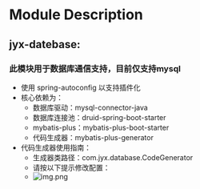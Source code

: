 # Module Description

## jyx-datebase:

### 此模块用于数据库通信支持，目前仅支持mysql

* 使用 spring-autoconfig 以支持插件化
* 核心依赖为：
    + 数据库驱动：mysql-connector-java
    + 数据库连接池：druid-spring-boot-starter
    + mybatis-plus：mybatis-plus-boot-starter
    + 代码生成器：mybatis-plus-generator
* 代码生成器使用指南：
    + 生成器类路径：com.jyx.database.CodeGenerator
    + 请按以下提示修改配置：
    + ![img.png](img.png)
